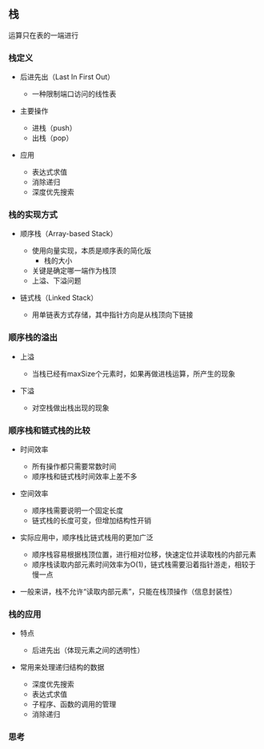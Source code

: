 ## 栈

运算只在表的一端进行

### 栈定义

- 后进先出（Last In First Out）
  - 一种限制端口访问的线性表

- 主要操作
  - 进栈（push）
  - 出栈（pop）

- 应用
  - 表达式求值
  - 消除递归
  - 深度优先搜索

### 栈的实现方式

- 顺序栈（Array-based Stack）

  - 使用向量实现，本质是顺序表的简化版
    - 栈的大小
  - 关键是确定哪一端作为栈顶
  - 上溢、下溢问题

- 链式栈（Linked Stack）

  - 用单链表方式存储，其中指针方向是从栈顶向下链接

### 顺序栈的溢出

- 上溢

  - 当栈已经有maxSize个元素时，如果再做进栈运算，所产生的现象

- 下溢

  - 对空栈做出栈出现的现象

### 顺序栈和链式栈的比较

- 时间效率

  - 所有操作都只需要常数时间
  - 顺序栈和链式栈时间效率上差不多

- 空间效率

  - 顺序栈需要说明一个固定长度
  - 链式栈的长度可变，但增加结构性开销

- 实际应用中，顺序栈比链式栈用的更加广泛

  - 顺序栈容易根据栈顶位置，进行相对位移，快速定位并读取栈的内部元素
  - 顺序栈读取内部元素时间效率为O(1)，链式栈需要沿着指针游走，相较于慢一点

- 一般来讲，栈不允许“读取内部元素”，只能在栈顶操作（信息封装性）

### 栈的应用

- 特点
  
  - 后进先出（体现元素之间的透明性）

- 常用来处理递归结构的数据

  - 深度优先搜索
  - 表达式求值
  - 子程序、函数的调用的管理
  - 消除递归

### 思考